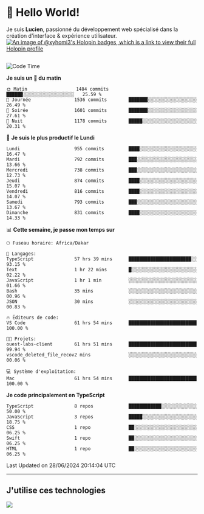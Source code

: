 # 👋 Hello World!

Je suis **Lucien**, passionné du développement web spécialisé dans la création d'interface & expérience utilisateur.
[![An image of @xyhomi3's Holopin badges, which is a link to view their full Holopin profile](https://holopin.me/xyhomi3)](https://holopin.io/@xyhomi3)

##

<!--START_SECTION:waka-->
![Code Time](http://img.shields.io/badge/Code%20Time-1%2C481%20hrs%2023%20mins-blue)

**Je suis un 🐤 du matin** 

```text
🌞 Matin                  1484 commits        ██████░░░░░░░░░░░░░░░░░░░   25.59 % 
🌆 Journée                1536 commits        ███████░░░░░░░░░░░░░░░░░░   26.49 % 
🌃 Soirée                 1601 commits        ███████░░░░░░░░░░░░░░░░░░   27.61 % 
🌙 Nuit                   1178 commits        █████░░░░░░░░░░░░░░░░░░░░   20.31 % 
```
📅 **Je suis le plus productif le Lundi** 

```text
Lundi                    955 commits         ████░░░░░░░░░░░░░░░░░░░░░   16.47 % 
Mardi                    792 commits         ███░░░░░░░░░░░░░░░░░░░░░░   13.66 % 
Mercredi                 738 commits         ███░░░░░░░░░░░░░░░░░░░░░░   12.73 % 
Jeudi                    874 commits         ████░░░░░░░░░░░░░░░░░░░░░   15.07 % 
Vendredi                 816 commits         ████░░░░░░░░░░░░░░░░░░░░░   14.07 % 
Samedi                   793 commits         ███░░░░░░░░░░░░░░░░░░░░░░   13.67 % 
Dimanche                 831 commits         ████░░░░░░░░░░░░░░░░░░░░░   14.33 % 
```


📊 **Cette semaine, je passe mon temps sur** 

```text
🕑︎ Fuseau horaire: Africa/Dakar

💬 Langages: 
TypeScript               57 hrs 39 mins      ███████████████████████░░   93.15 % 
Text                     1 hr 22 mins        █░░░░░░░░░░░░░░░░░░░░░░░░   02.22 % 
JavaScript               1 hr 1 min          ░░░░░░░░░░░░░░░░░░░░░░░░░   01.66 % 
Bash                     35 mins             ░░░░░░░░░░░░░░░░░░░░░░░░░   00.96 % 
JSON                     30 mins             ░░░░░░░░░░░░░░░░░░░░░░░░░   00.83 % 

🔥 Éditeurs de code: 
VS Code                  61 hrs 54 mins      █████████████████████████   100.00 % 

🐱‍💻 Projets: 
ouest-labs-client        61 hrs 51 mins      █████████████████████████   99.94 % 
vscode_deleted_file_recov2 mins              ░░░░░░░░░░░░░░░░░░░░░░░░░   00.06 % 

💻 Système d'exploitation: 
Mac                      61 hrs 54 mins      █████████████████████████   100.00 % 
```

**Je code principalement en TypeScript** 

```text
TypeScript               8 repos             ████████████░░░░░░░░░░░░░   50.00 % 
JavaScript               3 repos             █████░░░░░░░░░░░░░░░░░░░░   18.75 % 
CSS                      1 repo              ██░░░░░░░░░░░░░░░░░░░░░░░   06.25 % 
Swift                    1 repo              ██░░░░░░░░░░░░░░░░░░░░░░░   06.25 % 
HTML                     1 repo              ██░░░░░░░░░░░░░░░░░░░░░░░   06.25 % 
```




 Last Updated on 28/06/2024 20:14:04 UTC
<!--END_SECTION:waka-->
---

## J'utilise ces technologies

<p align="left">
  <a href="https://skillicons.dev">
    <img src="https://skillicons.dev/icons?i=ts,js,md,scss,tailwind,react,docker,express,astro,vite,nextjs,vercel,figma,ableton" />
  </a>
</p>

